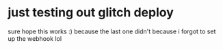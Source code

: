 # just testing out glitch deploy

sure hope this works :)
because the last one didn't because i forgot to set up the webhook lol
